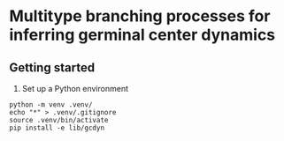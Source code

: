 # Multitype branching processes for inferring germinal center dynamics

## Getting started

1. Set up a Python environment

```
python -m venv .venv/
echo "*" > .venv/.gitignore
source .venv/bin/activate
pip install -e lib/gcdyn
```